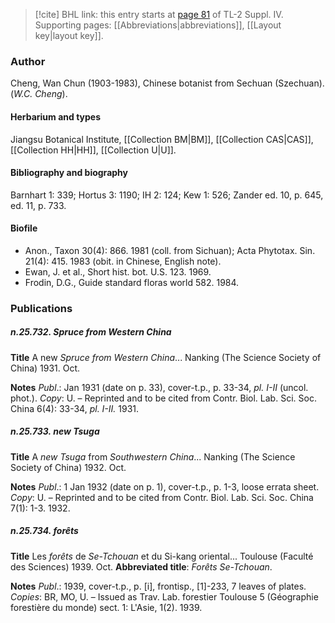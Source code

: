 > [!cite] BHL link: this entry starts at [page 81](https://www.biodiversitylibrary.org/item/103860#page/91/mode/1up) of TL-2 Suppl. IV.
> Supporting pages: [[Abbreviations|abbreviations]], [[Layout key|layout key]].

### Author

Cheng, Wan Chun (1903-1983), Chinese botanist from Sechuan (Szechuan). (*W.C. Cheng*).

#### Herbarium and types

Jiangsu Botanical Institute, [[Collection BM|BM]], [[Collection CAS|CAS]], [[Collection HH|HH]], [[Collection U|U]].

#### Bibliography and biography

Barnhart 1: 339; Hortus 3: 1190; IH 2: 124; Kew 1: 526; Zander ed. 10, p. 645, ed. 11, p. 733.

#### Biofile

- Anon., Taxon 30(4): 866. 1981 (coll. from Sichuan); Acta Phytotax. Sin. 21(4): 415. 1983 (obit. in Chinese, English note).
- Ewan, J. et al., Short hist. bot. U.S. 123. 1969.
- Frodin, D.G., Guide standard floras world 582. 1984.

### Publications

##### n.25.732. Spruce from Western China

**Title**
A new *Spruce from Western China*... Nanking (The Science Society of China) 1931. Oct.

**Notes**
*Publ*.: Jan 1931 (date on p. 33), cover-t.p., p. 33-34, *pl. I-II* (uncol. phot.). *Copy*: U. – Reprinted and to be cited from Contr. Biol. Lab. Sci. Soc. China 6(4): 33-34, *pl. I-II.* 1931.

##### n.25.733. new Tsuga

**Title**
A *new Tsuga* from *Southwestern China*... Nanking (The Science Society of China) 1932. Oct.

**Notes**
*Publ*.: 1 Jan 1932 (date on p. 1), cover-t.p., p. 1-3, loose errata sheet. *Copy*: U. – Reprinted and to be cited from Contr. Biol. Lab. Sci. Soc. China 7(1): 1-3. 1932.

##### n.25.734. forêts

**Title**
Les *forêts* de *Se-Tchouan* et du Si-kang oriental... Toulouse (Faculté des Sciences) 1939. Oct.
**Abbreviated title**: *Forêts Se-Tchouan*.

**Notes**
*Publ*.: 1939, cover-t.p., p. \[i\], frontisp., \[1\]-233, 7 leaves of plates. *Copies*: BR, MO, U. – Issued as Trav. Lab. forestier Toulouse 5 (Géographie forestière du monde) sect. 1: L'Asie, 1(2). 1939.

